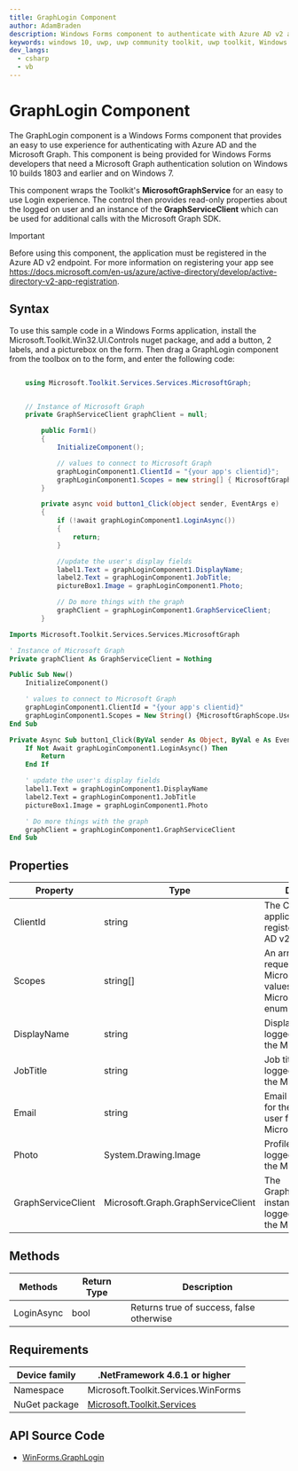 ```yaml
---
title: GraphLogin Component
author: AdamBraden
description: Windows Forms component to authenticate with Azure AD v2 and the Microsoft Graph
keywords: windows 10, uwp, uwp community toolkit, uwp toolkit, Windows Forms, GraphLogin 
dev_langs:
  - csharp
  - vb
---
```


# GraphLogin Component
<!-- Describe your control -->
The GraphLogin component is a Windows Forms component that provides an easy to use experience for authenticating with Azure AD and the Microsoft Graph.  This component is being provided for Windows Forms developers that need a Microsoft Graph authentication solution on Windows 10 builds 1803 and earlier and on Windows 7.

This component wraps the Toolkit's **MicrosoftGraphService** for an easy to use Login experience.  The control then provides read-only properties about the logged on user and an instance of the **GraphServiceClient** which can be used for additional calls with the Microsoft Graph SDK.

> [!IMPORTANT]
> Before using this component, the application must be registered in the Azure AD v2 endpoint.  For more information on registering your app see https://docs.microsoft.com/en-us/azure/active-directory/develop/active-directory-v2-app-registration.


## Syntax
To use this sample code in a Windows Forms application, install the Microsoft.Toolkit.Win32.UI.Controls nuget package, and add a button, 2 labels, and a picturebox on the form.  Then drag a GraphLogin component from the toolbox on to the form, and enter the following code:

```csharp

	using Microsoft.Toolkit.Services.Services.MicrosoftGraph;


	// Instance of Microsoft Graph 
	private GraphServiceClient graphClient = null;

        public Form1()
        {
            InitializeComponent();

            // values to connect to Microsoft Graph
            graphLoginComponent1.ClientId = "{your app's clientid}";
            graphLoginComponent1.Scopes = new string[] { MicrosoftGraphScope.UserRead };
        }

        private async void button1_Click(object sender, EventArgs e)
        {
            if (!await graphLoginComponent1.LoginAsync())
            {
                return;
            }

            //update the user's display fields
            label1.Text = graphLoginComponent1.DisplayName;
            label2.Text = graphLoginComponent1.JobTitle;
            pictureBox1.Image = graphLoginComponent1.Photo;

            // Do more things with the graph
            graphClient = graphLoginComponent1.GraphServiceClient;
        }
```
```vb
Imports Microsoft.Toolkit.Services.Services.MicrosoftGraph

' Instance of Microsoft Graph 
Private graphClient As GraphServiceClient = Nothing

Public Sub New()
    InitializeComponent()

    ' values to connect to Microsoft Graph
    graphLoginComponent1.ClientId = "{your app's clientid}"
    graphLoginComponent1.Scopes = New String() {MicrosoftGraphScope.UserRead}
End Sub

Private Async Sub button1_Click(ByVal sender As Object, ByVal e As EventArgs)
    If Not Await graphLoginComponent1.LoginAsync() Then
        Return
    End If

    ' update the user's display fields
    label1.Text = graphLoginComponent1.DisplayName
    label2.Text = graphLoginComponent1.JobTitle
    pictureBox1.Image = graphLoginComponent1.Photo

    ' Do more things with the graph
    graphClient = graphLoginComponent1.GraphServiceClient
End Sub
```

<!-- ## Sample Output -->

<!-- Image/Text can show the output of the control/helper -->

## Properties

| Property | Type | Description |
| -- | -- | -- |
| ClientId | string| The ClientId of the application as registered with Azure AD v2 |
| Scopes | string[]| An array of scopes requested for the Microsoft Graph.  Use values from the MicrosoftGraphScope enum |
| DisplayName | string | Display name for the logged on user from the Microsoft Graph |
| JobTitle | string | Job title for the logged on user from the Microsoft Graph |
| Email | string | Email address (UPN) for the logged on user from the Microsoft Graph |
| Photo | System.Drawing.Image | Profile picture for the logged on user from the Microsoft Graph |
| GraphServiceClient | Microsoft.Graph.GraphServiceClient | The GraphServiceClient instance for the logged on user from the Microsoft Graph |


<!-- Use <remarks> tag in C# to give more info about a propertie. For more info - https://docs.microsoft.com/dotnet/csharp/programming-guide/xmldoc/remarks -->

## Methods

<!-- Explain all methods in a table format -->

| Methods | Return Type | Description |
| -- | -- | -- |
| LoginAsync | bool | Returns true of success, false otherwise |


## Requirements

| Device family | .NetFramework 4.6.1 or higher   |
| -- | -- |
| Namespace | Microsoft.Toolkit.Services.WinForms |
| NuGet package | [Microsoft.Toolkit.Services](https://www.nuget.org/packages/Microsoft.Toolkit.Services) |

## API Source Code

- [WinForms.GraphLogin](https://github.com/windows-toolkit/WindowsCommunityToolkit/tree/master/Microsoft.Toolkit.Services/Services/MicrosoftGraph/WinForms)
